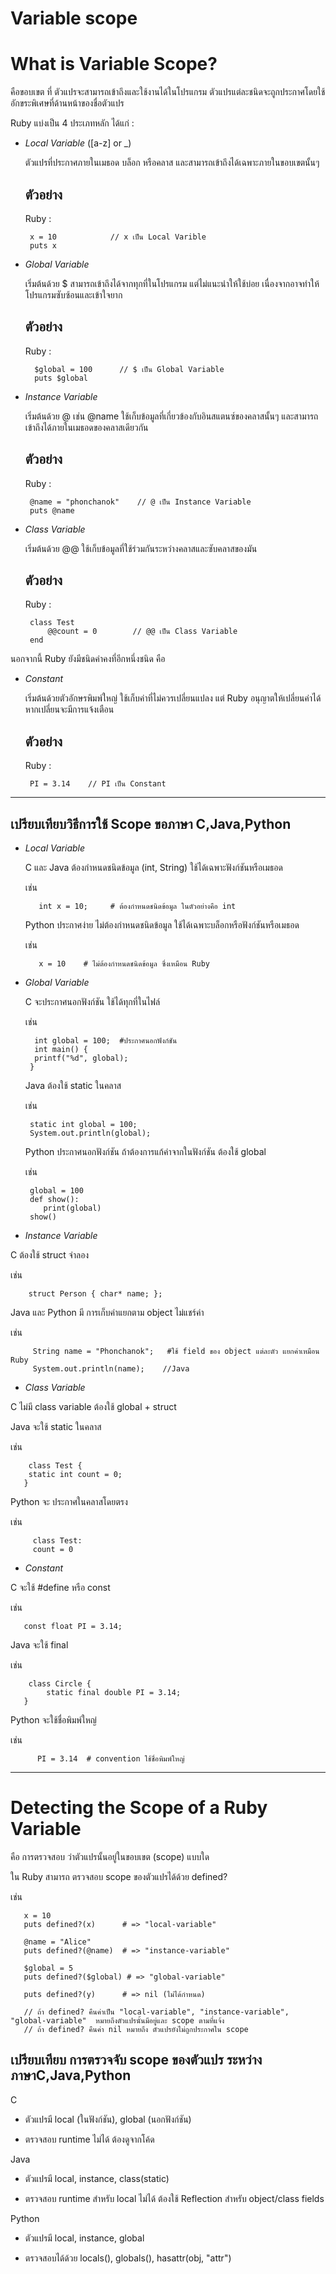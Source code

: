 # Variable scope
# What is Variable Scope?

 คือขอบเขต ที่ ตัวแปรจะสามารถเข้าถึงและใช้งานได้ในโปรแกรม ตัวแปรแต่ละชนิดจะถูกประกาศโดยใช้อักขระพิเศษที่ด้านหน้าของชื่อตัวแปร
 
 Ruby แบ่งเป็น 4 ประเภทหลัก  ได้แก่ :

- *Local Variable* ([a-z] or _)

   ตัวแปรที่ประกาศภายในเมธอด บล็อก หรือคลาส และสามารถเข้าถึงได้เฉพาะภายในขอบเขตนั้นๆ

  ## ตัวอย่าง
  Ruby :
      
       x = 10            // x เป็น Local Varible        
       puts x
 

  
- *Global Variable*

  เริ่มต้นด้วย $ สามารถเข้าถึงได้จากทุกที่ในโปรแกรม แต่ไม่แนะนำให้ใช้บ่อย เนื่องจากอาจทำให้โปรแกรมซับซ้อนและเข้าใจยาก

   ## ตัวอย่าง
  Ruby :
 
        $global = 100      // $ เป็น Global Variable
        puts $global

- *Instance Variable*

  เริ่มต้นด้วย @ เช่น @name ใช้เก็บข้อมูลที่เกี่ยวข้องกับอินสแตนซ์ของคลาสนั้นๆ และสามารถเข้าถึงได้ภายในเมธอดของคลาสเดียวกัน

   ## ตัวอย่าง
  Ruby :

       @name = "phonchanok"    // @ เป็น Instance Variable
       puts @name

  
- *Class Variable*

  เริ่มต้นด้วย @@  ใช้เก็บข้อมูลที่ใช้ร่วมกันระหว่างคลาสและซับคลาสของมัน

    ## ตัวอย่าง
  Ruby :

       class Test
           @@count = 0        // @@ เป็น Class Variable
       end       



นอกจากนี้ Ruby ยังมีชนิดค่าคงที่อีกหนึ่งชนิด คือ
- *Constant*
  
    เริ่มต้นด้วยตัวอักษรพิมพ์ใหญ่  ใช้เก็บค่าที่ไม่ควรเปลี่ยนแปลง แต่ Ruby อนุญาตให้เปลี่ยนค่าได้ หากเปลี่ยนจะมีการแจ้งเตือน

    ## ตัวอย่าง
  Ruby :
  
       PI = 3.14    // PI เป็น Constant

---
## เปรียบเทียบวิธีการใช้ Scope ขอภาษา C,Java,Python

- *Local Variable*
  
  C และ Java ต้องกำหนดชนิดข้อมูล (int, String) ใช้ได้เฉพาะฟังก์ชันหรือเมธอด

   เช่น

         int x = 10;     # ต้องกำหนดชนิดข้อมูล ในตัวอย่างคือ int
 
  Python  ประกาศง่าย ไม่ต้องกำหนดชนิดข้อมูล ใช้ได้เฉพาะบล็อกหรือฟังก์ชันหรือเมธอด

   เช่น

         x = 10    # ไม่ต้องกำหนดชนิดข้อมูล ซึ่งเหมือน Ruby


- *Global Variable*

  C จะประกาศนอกฟังก์ชัน ใช้ได้ทุกที่ในไฟล์

   เช่น

        int global = 100;  #ประกาศนอกฟังก์ชัน
        int main() {
        printf("%d", global);
       }

  Java ต้องใช้ static ในคลาส
  
   เช่น

       static int global = 100;
       System.out.println(global);

  Python ประกาศนอกฟังก์ชัน ถ้าต้องการแก้ค่าจากในฟังก์ชัน ต้องใช้ global

    เช่น

       global = 100   
       def show():
          print(global)
       show()

 - *Instance Variable*

 C  ต้องใช้ struct จำลอง

  เช่น

        struct Person { char* name; };

  Java และ Python  มี การเก็บค่าแยกตาม object ไม่แชร์ค่า

   เช่น
       
         String name = "Phonchanok";   #ใช้ field ของ object แต่ละตัว แยกค่าเหมือน Ruby
         System.out.println(name);    //Java


  - *Class Variable*
  
  C  ไม่มี class variable ต้องใช้ global + struct


  Java จะใช้ static ในคลาส

   เช่น  

        class Test {
        static int count = 0;
       }

  Python จะ ประกาศในคลาสโดยตรง

   เช่น

         class Test:
         count = 0

  - *Constant*

  C จะใช้ #define หรือ const

   เช่น

       const float PI = 3.14;

  Java จะใช้ final

   เช่น

        class Circle {
            static final double PI = 3.14;
       }
  Python จะใช้ชื่อพิมพ์ใหญ่

   เช่น
       
          PI = 3.14  # convention ใช้ชื่อพิมพ์ใหญ่

---
# Detecting the Scope of a Ruby Variable
คือ การตรวจสอบ ว่าตัวแปรนั้นอยู่ในขอบเขต (scope) แบบใด

 ใน Ruby สามารถ ตรวจสอบ scope ของตัวแปรได้ด้วย defined?

   เช่น
            
       x = 10
       puts defined?(x)      # => "local-variable"

       @name = "Alice"
       puts defined?(@name)  # => "instance-variable"

       $global = 5
       puts defined?($global) # => "global-variable"

       puts defined?(y)      # => nil (ไม่ได้กำหนด)

       // ถ้า defined? คืนค่าเป็น "local-variable", "instance-variable", "global-variable"  หมายถึงตัวแปรนั้นมีอยู่และ scope ตามที่แจ้ง
       // ถ้า defined? คืนค่า nil หมายถึง ตัวแปรยังไม่ถูกประกาศใน scope 

## เปรียบเทียบ การตรวจจับ scope ของตัวแปร ระหว่าง ภาษาC,Java,Python

  C

   -  ตัวแปรมี local (ในฟังก์ชัน), global (นอกฟังก์ชัน)

   -  ตรวจสอบ runtime ไม่ได้ ต้องดูจากโค้ด
   
  Java

   -  ตัวแปรมี local, instance, class(static)

   -  ตรวจสอบ runtime สำหรับ local ไม่ได้ ต้องใช้ Reflection สำหรับ object/class fields

  Python

   -  ตัวแปรมี local, instance, global

   -  ตรวจสอบได้ด้วย locals(), globals(), hasattr(obj, "attr")












